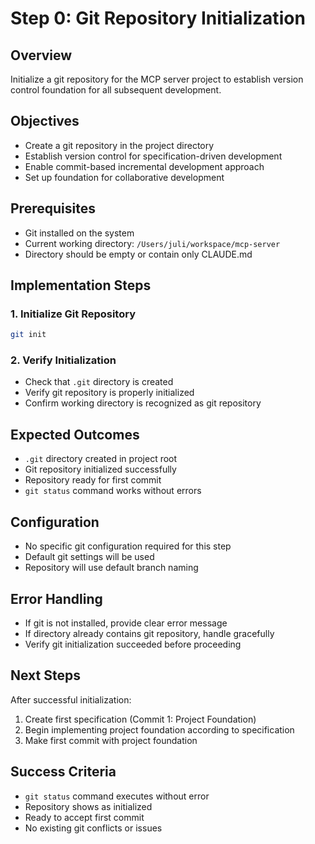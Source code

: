 # Step 0: Git Repository Initialization

## Overview
Initialize a git repository for the MCP server project to establish version control foundation for all subsequent development.

## Objectives
- Create a git repository in the project directory
- Establish version control for specification-driven development
- Enable commit-based incremental development approach
- Set up foundation for collaborative development

## Prerequisites
- Git installed on the system
- Current working directory: `/Users/juli/workspace/mcp-server`
- Directory should be empty or contain only CLAUDE.md

## Implementation Steps

### 1. Initialize Git Repository
```bash
git init
```

### 2. Verify Initialization
- Check that `.git` directory is created
- Verify git repository is properly initialized
- Confirm working directory is recognized as git repository

## Expected Outcomes
- `.git` directory created in project root
- Git repository initialized successfully
- Repository ready for first commit
- `git status` command works without errors

## Configuration
- No specific git configuration required for this step
- Default git settings will be used
- Repository will use default branch naming

## Error Handling
- If git is not installed, provide clear error message
- If directory already contains git repository, handle gracefully
- Verify git initialization succeeded before proceeding

## Next Steps
After successful initialization:
1. Create first specification (Commit 1: Project Foundation)
2. Begin implementing project foundation according to specification
3. Make first commit with project foundation

## Success Criteria
- `git status` command executes without error
- Repository shows as initialized
- Ready to accept first commit
- No existing git conflicts or issues